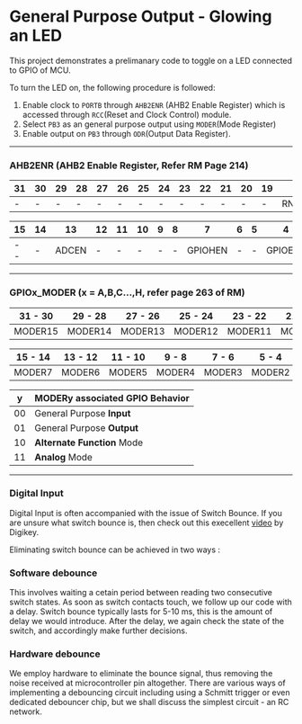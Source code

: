 # General Purpose Output - Glowing an LED

This project demonstrates a prelimanary code to toggle on a LED connected to GPIO of MCU.

To turn the LED on, the following procedure is followed:
1. Enable clock to `PORTB` through `AHB2ENR` (AHB2 Enable Register) which is accessed through `RCC`(Reset and Clock Control) module.
2. Select `PB3` as an general purpose output using `MODER`(Mode Register)
3. Enable output on `PB3` through `ODR`(Output Data Register).

---

### AHB2ENR (AHB2 Enable Register, Refer RM Page 214)

| 31 | 30 | 29 | 28 | 27 | 26 | 25 | 24 | 23 | 22 | 21 | 20 | 19 | 18 | 17 | 16 |
| -- | -- | -- | -- | -- | -- | -- | -- | -- | -- | -- | -- | -- | -- | -- | -- |
| -  |  -  |  -  |  -  |  -  |  -  | -   | -   | -   |  -  |  -  |  -  |   - | RNG_EN | - | AESEN |

| 15 | 14 | 13 | 12 | 11 | 10 | 9 | 8 | 7 | 6 | 5 | 4 | 3 | 2 | 1 | 0 |
| -- | -- | -- | -- | -- | -- | - | - | - | - | - | - | - | - | - | - |
| -- | - | ADCEN | - | - | - | - | - | GPIOHEN | - | - | GPIOEEN | GPIODEN | GPIOCEN | GPIOBEN | GPIOAEN |

---

### GPIOx_MODER (x = A,B,C...,H, refer page 263 of RM)

| 31 - 30 | 29 - 28 | 27 - 26 | 25 - 24 | 23 - 22 | 21 - 20 | 19 - 18 | 17 - 16 |
| ------- | ------- | ------- | ------- | ------- | ------- | ------- | ------- |
| MODER15 | MODER14 | MODER13 | MODER12 | MODER11 | MODER10 | MODER9  | MODER8  |

| 15 - 14 | 13 - 12 | 11 - 10 | 9 - 8 | 7 - 6 | 5 - 4 | 3 - 2 | 1 - 0 |
| ------- | ------- | ------- | ----- | ----- | ----- | ----- | ----- |
| MODER7  | MODER6  | MODER5  | MODER4| MODER3| MODER2| MODER1| MODER0|


| y | MODERy associated GPIO Behavior | 
| - | ------------------------------- |
| 00| General Purpose **Input** |
| 01| General Purpose **Output** | 
| 10| **Alternate Function** Mode | 
| 11| **Analog** Mode |  


---

### Digital Input

Digital Input is often accompanied with the issue of Switch Bounce. If you are unsure what switch bounce is, then check out this execellent [video](https://www.youtube.com/watch?v=IvU8m_30iK0&pp=ygUNc3dpdGNoIGJvdW5jZQ%3D%3D) by Digikey.

Eliminating  switch bounce can be achieved in two ways : 

### Software debounce

This involves waiting a cetain period between reading two consecutive switch states. 
As soon as switch contacts touch, we follow up our code with a delay. Switch bounce typically lasts for 5-10 ms, this is the amount of delay we would introduce. After the delay, we again check the state of the switch, and accordingly make further decisions.

### Hardware debounce

We employ hardware to eliminate the bounce signal, thus removing the noise received at microcontroller pin altogether. There are various ways of implementing a debouncing circuit including using a Schmitt trigger or even dedicated debouncer chip, but we shall discuss the simplest circuit - an RC network.